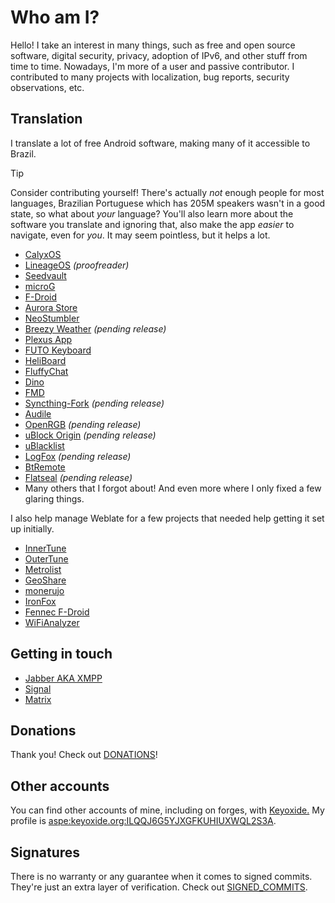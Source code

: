 # Who am I?
Hello! I take an interest in many things, such as free and open source software, digital security, privacy, adoption of IPv6, and other stuff from time to time.
Nowadays, I'm more of a user and passive contributor. I contributed to many projects with localization, bug reports, security observations, etc.

## Translation
I translate a lot of free Android software, making many of it accessible to Brazil.

> [!TIP]
> Consider contributing yourself! There's actually *not* enough people for most languages, Brazilian Portuguese which has 205M speakers
> wasn't in a good state, so what about *your* language? You'll also learn more about the software you translate and ignoring that,
> also make the app *easier* to navigate, even for *you*. It may seem pointless, but it helps a lot.

- [CalyxOS](https://calyxos.org)
- [LineageOS](https://lineageos.org) _(proofreader)_
- [Seedvault](https://github.com/seedvault-app/seedvault)
- [microG](https://microg.org)
- [F-Droid](https://f-droid.org)
- [Aurora Store](https://auroraoss.com)
- [NeoStumbler](https://github.com/mjaakko/NeoStumbler)
- [Breezy Weather](https://github.com/breezy-weather/breezy-weather) _(pending release)_
- [Plexus App](https://github.com/techlore/Plexus-app)
- [FUTO Keyboard](https://keyboard.futo.org)
- [HeliBoard](https://github.com/Helium314/HeliBoard)
- [FluffyChat](https://fluffychat.im)
- [Dino](https://dino.im)
- [FMD](https://fmd-foss.org)
- [Syncthing-Fork](https://github.com/Catfriend1/syncthing-android) _(pending release)_
- [Audile](https://github.com/aleksey-saenko/MusicRecognizer)
- [OpenRGB](https://openrgb.org) _(pending release)_
- [uBlock Origin](https://github.com/gorhill/uBlock) _(pending release)_
- [uBlacklist](https://ublacklist.github.io/)
- [LogFox](https://github.com/F0x1d/LogFox) _(pending release)_
- [BtRemote](https://gitlab.com/Atharok/BtRemote)
- [Flatseal](https://github.com/tchx84/Flatseal) _(pending release)_
- Many others that I forgot about! And even more where I only fixed a few glaring things.

I also help manage Weblate for a few projects that needed help getting it set up initially.

- [InnerTune](https://hosted.weblate.org/engage/innertune)
- [OuterTune](https://hosted.weblate.org/engage/outertune)
- [Metrolist](https://hosted.weblate.org/engage/metrolist)
- [GeoShare](https://hosted.weblate.org/engage/geoshare)
- [monerujo](https://hosted.weblate.org/engage/monerujo)
- [IronFox](https://hosted.weblate.org/engage/ironfox)
- [Fennec F-Droid](https://translate.codeberg.org/engage/fennec)
- [WiFiAnalyzer](https://hosted.weblate.org/engage/wifianalyzer)

## Getting in touch
- [Jabber AKA XMPP](xmpp:lucasmz@xmpp.eco.br?omemo-sid-1429202661=8e288e9179004bd999c12b31e51fde3327923141baf05597ce3373075358915b;omemo-sid-998107191=a93bc4906f284c5f13aff7341ec31358f7c0416aa7a6aff16994e1e54a7f8919)
- [Signal](https://signal.me/#eu/UFYUFWCLBEiMJU4xgYt6lHqKkDLhBv-cgTbGqOw_9q0NIINL6QVJ7oDcbO0lTjqY)
- [Matrix](https://matrix.to/#/@lucasmz:catgirl.cloud)

## Donations
Thank you! Check out [DONATIONS](DONATIONS.md)!

## Other accounts
You can find other accounts of mine, including on forges, with [Keyoxide.](https://keyoxide.org) My profile is [aspe:keyoxide.org:ILQQJ6G5YJXGFKUHIUXWQL2S3A](https://keyoxide.org/aspe:keyoxide.org:ILQQJ6G5YJXGFKUHIUXWQL2S3A).

## Signatures
There is no warranty or any guarantee when it comes to signed commits. They're just an extra layer of verification. Check out [SIGNED_COMMITS](SIGNED_COMMITS.md).
